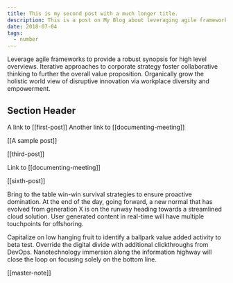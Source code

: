 ```yaml
---
title: This is my second post with a much longer title.
description: This is a post on My Blog about leveraging agile frameworks.
date: 2018-07-04
tags:
  - number
---
```


Leverage agile frameworks to provide a robust synopsis for high level overviews. Iterative approaches to corporate strategy foster collaborative thinking to further the overall value proposition. Organically grow the holistic world view of disruptive innovation via workplace diversity and empowerment.

## Section Header

A link to [[first-post]]
Another link to [[documenting-meeting]]

[[A sample post]]

[[third-post]]

Link to [[documenting-meeting]]

[[sixth-post]]

Bring to the table win-win survival strategies to ensure proactive domination. At the end of the day, going forward, a new normal that has evolved from generation X is on the runway heading towards a streamlined cloud solution. User generated content in real-time will have multiple touchpoints for offshoring.

Capitalize on low hanging fruit to identify a ballpark value added activity to beta test. Override the digital divide with additional clickthroughs from DevOps. Nanotechnology immersion along the information highway will close the loop on focusing solely on the bottom line.


[[master-note]]